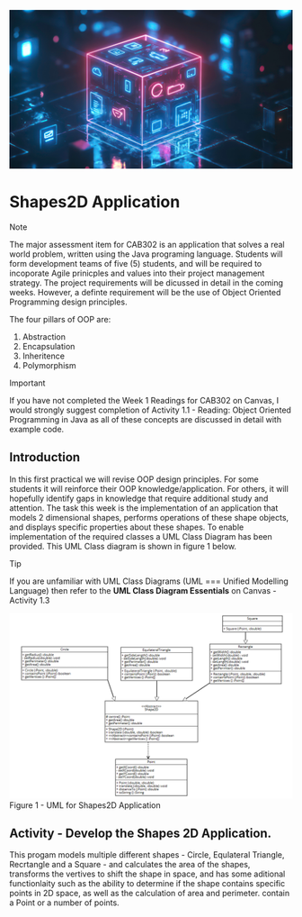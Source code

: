 ![Image of digital block with shapes](/images/AdobeStock_1169291855.jpeg)
# Shapes2D Application<br/>
> [!NOTE]
> The major assessment item for CAB302 is an application that solves a real world problem, written using the Java programing language. Students will form development teams of five (5) students, and will be required to incoporate Agile prinicples and values into their project management strategy. The project requirements will be dicussed in detail in the coming weeks. However, a definte requirement will be the use of Object Oriented Programming design principles.

The four pillars of OOP are:
1. Abstraction
2. Encapsulation
3. Inheritence
4. Polymorphism
  
> [!IMPORTANT]
> If you have not completed the Week 1 Readings for CAB302 on Canvas, I would strongly suggest completion of Activity 1.1 - Reading: Object Oriented Programming in Java as all of these concepts are discussed in detail with example code.<br/>

## Introduction
In this first practical we will revise OOP design principles. For some students it will reinforce their OOP knowledge/application. For others, it will hopefully identify gaps in knowledge that require additional study and attention.
The task this week is the implementation of an application that models 2 dimensional shapes, performs operations of these shape objects, and displays specific properties about these shapes. To enable implementation of the required classes a UML Class Diagram has been provided. This UML Class diagram is shown in figure 1 below. 

> [!TIP]
> If you are unfamiliar with UML Class Diagrams (UML === Unified Modelling Language) then refer to the **UML Class Diagram Essentials** on Canvas - Activity 1.3

![UML Class Diagram for implementation of Shapes 2D application.](/images/UML_Class_Diagram_shapes2D.png)
Figure 1 - UML for Shapes2D Application  

## Activity - Develop the Shapes 2D Application.
This progam models multiple different shapes - Circle, Equlateral Triangle, Recrtangle and a Square - and calculates the area of the shapes, transforms the vertives to shift the shape in space, and has some aditional functionlaity such as the ability to determine if the shape contains specific points in 2D space, as well as the calculation of area and perimeter. contain a Point or a number of points.
